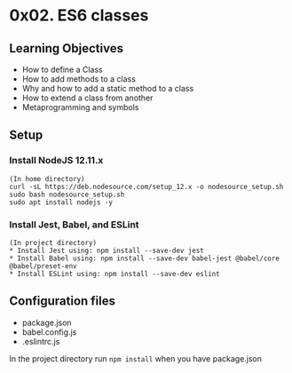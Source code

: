 # 0x02. ES6 classes

## Learning Objectives

* How to define a Class
* How to add methods to a class
* Why and how to add a static method to a class
* How to extend a class from another
* Metaprogramming and symbols

## Setup

### Install NodeJS 12.11.x
```
(In home directory)
curl -sL https://deb.nodesource.com/setup_12.x -o nodesource_setup.sh
sudo bash nodesource_setup.sh
sudo apt install nodejs -y
```
### Install Jest, Babel, and ESLint
```
(In project directory)
* Install Jest using: npm install --save-dev jest
* Install Babel using: npm install --save-dev babel-jest @babel/core @babel/preset-env
* Install ESLint using: npm install --save-dev eslint
```

## Configuration files

* package.json
* babel.config.js
* .eslintrc.js

In the project directory run ```npm install``` when you have package.json
